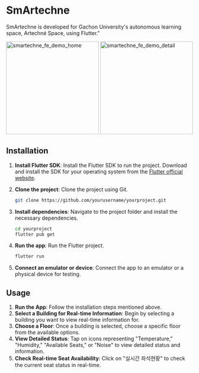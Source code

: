 # SmArtechne

SmArtechne is developed for Gachon University's autonomous learning space, Artechné Space, using Flutter."

<img width="250" alt="smartechne_fe_demo_home" src="https://github.com/SmArtechne/smartechne_frontend/assets/112641576/011fece9-25dd-4f73-bd64-41d8b984da13.png">
<img width="250" alt="smartechne_fe_demo_detail" src="https://github.com/SmArtechne/smartechne_frontend/assets/112641576/63022708-9453-42ed-b09a-3cfb4bc7c193.png">

## Installation

1. **Install Flutter SDK**: Install the Flutter SDK to run the project. Download and install the SDK for your operating system from the [Flutter official website](https://flutter.dev/docs/get-started/install).

2. **Clone the project**: Clone the project using Git.

   ```bash
   git clone https://github.com/yourusername/yourproject.git
   ```

3. **Install dependencies**: Navigate to the project folder and install the necessary dependencies.

   ```bash
   cd yourproject
   flutter pub get
   ```

4. **Run the app**: Run the Flutter project.

   ```bash
   flutter run
   ```

5. **Connect an emulator or device**: Connect the app to an emulator or a physical device for testing.

## Usage

1. **Run the App**: Follow the installation steps mentioned above.
2. **Select a Building for Real-time Information**: Begin by selecting a building you want to view real-time information for.
3. **Choose a Floor**: Once a building is selected, choose a specific floor from the available options.
4. **View Detailed Status**: Tap on icons representing "Temperature," "Humidity," "Available Seats," or "Noise" to view detailed status and information.
5. **Check Real-time Seat Availability**: Click on "실시간 좌석현황" to check the current seat status in real-time.
